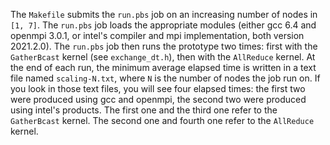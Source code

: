 The `Makefile` submits the `run.pbs` job on an increasing number of nodes in `[1, 7]`. The `run.pbs` job loads the appropriate modules (either gcc 6.4 and openmpi 3.0.1, or intel's compiler and mpi implementation, both version 2021.2.0). The `run.pbs` job then runs the prototype two times: first with the `GatherBcast` kernel (see `exchange_dt.h`), then with the `AllReduce` kernel. At the end of each run, the minimum average elapsed time is written in a text file named `scaling-N.txt`, where `N` is the number of nodes the job run on. If you look in those text files, you will see four elapsed times: the first two were produced using gcc and openmpi, the second two were produced using intel's products. The first one and the third one refer to the `GatherBcast` kernel. The second one and fourth one refer to the `AllReduce` kernel.